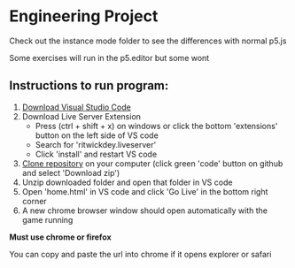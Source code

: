 # Engineering Project
Check out the instance mode folder to see the differences with normal p5.js

Some exercises will run in the p5.editor but some wont

## Instructions to run program:
 1. [Download Visual Studio Code](https://code.visualstudio.com/Download)
 1. Download Live Server Extension
    * Press (ctrl + shift + x) on windows or click the bottom 'extensions' button on the left side of VS code  
    * Search for 'ritwickdey.liveserver'
    * Click 'install' and restart VS code
 1. [Clone repository](https://github.com/mzamora1/Engineering-Project/archive/main.zip) on your computer (click green 'code' button on github and select 'Download zip')
 1. Unzip downloaded folder and open that folder in VS code
 1. Open 'home.html' in VS code and click 'Go Live' in the bottom right corner
 1. A new chrome browser window should open automatically with the game running 
 
 **Must use chrome or firefox**
 
 You can copy and paste the url into chrome if it opens explorer or safari
